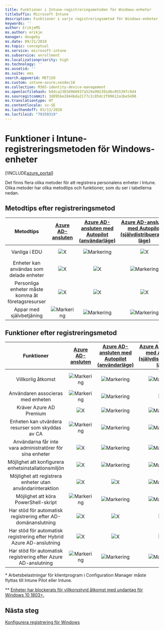 ```yaml
---
title: Funktioner i Intune-registreringsmetoden för Windows-enheter
titleSuffix: Microsoft Intune
description: Funktioner i varje registreringsmetod för Windows-enheter.
keywords: ''
author: ErikjeMS
ms.author: erikje
manager: dougeby
ms.date: 09/21/2018
ms.topic: conceptual
ms.service: microsoft-intune
ms.subservice: enrollment
ms.localizationpriority: high
ms.technology: ''
ms.assetid: ''
ms.suite: ems
search.appverid: MET150
ms.custom: intune-azure;seodec18
ms.collection: M365-identity-device-management
ms.openlocfilehash: b9dca2303d960937a529a902391d6c05539fc9d4
ms.sourcegitcommit: 3d895be2844bda2177c2c85dc2f09612a1be5490
ms.translationtype: HT
ms.contentlocale: sv-SE
ms.lasthandoff: 03/13/2020
ms.locfileid: "79359319"
---
```

# <a name="intune-enrollment-method-capabilities-for-windows-devices"></a>Funktioner i Intune-registreringsmetoden för Windows-enheter
[!INCLUDE[azure_portal](../includes/azure_portal.md)]

Det finns flera olika metoder för att registrera personalens enheter i Intune. Olika metoder har olika metodtips och funktioner, som du ser i tabellerna nedan.

## <a name="best-practices-by-enrollment-method"></a>Metodtips efter registreringsmetod
| **Metodtips** | **[Azure AD-ansluten](windows-enroll.md#enable-windows-10-automatic-enrollment)**|**[Azure AD-ansluten med Autopilot (användarläge)](enrollment-autopilot.md)** |**[Azure AD-ansluten med Autopilot (självdistribuerande läge)](enrollment-autopilot.md)** |**[Massregistrering](windows-bulk-enroll.md)**|**[DEM](device-enrollment-manager-enroll.md)** | **[BYOD](device-enrollment.md#bring-your-own-device)** | **[GPO](https://docs.microsoft.com/windows/client-management/mdm/enroll-a-windows-10-device-automatically-using-group-policy)** | **[Samhantering](https://docs.microsoft.com/configmgr/core/clients/manage/co-management-overview)** |
|:---:|:---:|:---:|:---:|:---:|:---:|:---:|:---:|:---:|
|Vanliga i EDU|![X](./media/enrollment-method-capab/xmark.png)|![Markering](./media/enrollment-method-capab/checkmark.png)|![X](./media/enrollment-method-capab/xmark.png)|![Markering](./media/enrollment-method-capab/checkmark.png)|![Markering](./media/enrollment-method-capab/checkmark.png)|![X](./media/enrollment-method-capab/xmark.png)|![X](./media/enrollment-method-capab/xmark.png)|![X](./media/enrollment-method-capab/xmark.png)|
|Enheter kan användas som delade enheter|![X](./media/enrollment-method-capab/xmark.png)|![X](./media/enrollment-method-capab/xmark.png)|![Markering](./media/enrollment-method-capab/checkmark.png)|![Markering](./media/enrollment-method-capab/checkmark.png)|![Markering](./media/enrollment-method-capab/checkmark.png)|![X](./media/enrollment-method-capab/xmark.png)|![X](./media/enrollment-method-capab/xmark.png)|![X](./media/enrollment-method-capab/xmark.png)|
|Personliga enheter måste komma åt företagsresurser|![X](./media/enrollment-method-capab/xmark.png)|![X](./media/enrollment-method-capab/xmark.png)|![X](./media/enrollment-method-capab/xmark.png)|![X](./media/enrollment-method-capab/xmark.png)|![X](./media/enrollment-method-capab/xmark.png)|![Markering](./media/enrollment-method-capab/checkmark.png)|![X](./media/enrollment-method-capab/xmark.png)|![X](./media/enrollment-method-capab/xmark.png)|
|Appar med självbetjäning|![Markering](./media/enrollment-method-capab/checkmark.png)|![Markering](./media/enrollment-method-capab/checkmark.png)|![Markering](./media/enrollment-method-capab/checkmark.png)|![X](./media/enrollment-method-capab/xmark.png)|![X](./media/enrollment-method-capab/xmark.png)|![Markering](./media/enrollment-method-capab/checkmark.png)|![Markering](./media/enrollment-method-capab/checkmark.png)|![Markering](./media/enrollment-method-capab/checkmark.png)|

## <a name="capabilities-by-enrollment-method"></a>Funktioner efter registreringsmetod

| **Funktioner** | **[Azure AD-ansluten](windows-enroll.md#enable-windows-10-automatic-enrollment)**|**[Azure AD-ansluten med Autopilot (användarläge)](enrollment-autopilot.md)** |**[Azure AD-ansluten med Autopilot (självdistribuerande läge)](enrollment-autopilot.md)** |**[Massregistrering](windows-bulk-enroll.md)**|**[DEM](device-enrollment-manager-enroll.md)** | **[BYOD](device-enrollment.md#bring-your-own-device)** | **[GPO](https://docs.microsoft.com/windows/client-management/mdm/enroll-a-windows-10-device-automatically-using-group-policy)** | **[Samhantering](https://docs.microsoft.com/configmgr/core/clients/manage/co-management-overview)** |
|:---:|:---:|:---:|:---:|:---:|:---:|:---:|:---:|:---:|
|Villkorlig åtkomst                                      |![Markering](./media/enrollment-method-capab/checkmark.png)|![Markering](./media/enrollment-method-capab/checkmark.png)|![Markering](./media/enrollment-method-capab/checkmark.png)|![X](./media/enrollment-method-capab/xmark.png)|![Markering](./media/enrollment-method-capab/checkmark.png)\*\*|![Markering](./media/enrollment-method-capab/checkmark.png)|![Markering](./media/enrollment-method-capab/checkmark.png)|![Markering](./media/enrollment-method-capab/checkmark.png)|
|Användaren associeras med enheten                    |![Markering](./media/enrollment-method-capab/checkmark.png)|![Markering](./media/enrollment-method-capab/checkmark.png)|![X](./media/enrollment-method-capab/xmark.png)|![X](./media/enrollment-method-capab/xmark.png)|![X](./media/enrollment-method-capab/xmark.png)|![Markering](./media/enrollment-method-capab/checkmark.png)|![Markering](./media/enrollment-method-capab/checkmark.png)|![Markering](./media/enrollment-method-capab/checkmark.png)|
|Kräver Azure AD Premium                               |![X](./media/enrollment-method-capab/xmark.png)|![Markering](./media/enrollment-method-capab/checkmark.png)|![Markering](./media/enrollment-method-capab/checkmark.png)|![Markering](./media/enrollment-method-capab/checkmark.png)|![X](./media/enrollment-method-capab/xmark.png)|![X](./media/enrollment-method-capab/xmark.png)|![Markering](./media/enrollment-method-capab/checkmark.png)|![Markering](./media/enrollment-method-capab/checkmark.png)|
|Enheten kan utvärdera resurser som skyddas av CA             |![Markering](./media/enrollment-method-capab/checkmark.png)|![Markering](./media/enrollment-method-capab/checkmark.png)|![Markering](./media/enrollment-method-capab/checkmark.png)|![Markering](./media/enrollment-method-capab/checkmark.png)|![X](./media/enrollment-method-capab/xmark.png)|![Markering](./media/enrollment-method-capab/checkmark.png)|![Markering](./media/enrollment-method-capab/checkmark.png)|![Markering](./media/enrollment-method-capab/checkmark.png)|
|Användarna får inte vara administratörer för sina enheter               |![X](./media/enrollment-method-capab/xmark.png)|![Markering](./media/enrollment-method-capab/checkmark.png)|![Markering](./media/enrollment-method-capab/checkmark.png)|![Markering](./media/enrollment-method-capab/checkmark.png)|![X](./media/enrollment-method-capab/xmark.png)|![X](./media/enrollment-method-capab/xmark.png)|![X](./media/enrollment-method-capab/xmark.png)|![X](./media/enrollment-method-capab/xmark.png)|
|Möjlighet att konfigurera enhetsinstallationsmiljön        |![X](./media/enrollment-method-capab/xmark.png)|![Markering](./media/enrollment-method-capab/checkmark.png)|![Markering](./media/enrollment-method-capab/checkmark.png)|![X](./media/enrollment-method-capab/xmark.png)|![X](./media/enrollment-method-capab/xmark.png)|![X](./media/enrollment-method-capab/xmark.png)|![X](./media/enrollment-method-capab/xmark.png)|![X](./media/enrollment-method-capab/xmark.png)|
|Möjlighet att registrera enheter utan användarinteraktion      |![X](./media/enrollment-method-capab/xmark.png)|![X](./media/enrollment-method-capab/xmark.png)|![Markering](./media/enrollment-method-capab/checkmark.png)|![Markering](./media/enrollment-method-capab/checkmark.png)|![Markering](./media/enrollment-method-capab/checkmark.png)|![X](./media/enrollment-method-capab/xmark.png)|![Markering](./media/enrollment-method-capab/checkmark.png)|![Markering](./media/enrollment-method-capab/checkmark.png)|
|Möjlighet att köra PowerShell-skript                       |![Markering](./media/enrollment-method-capab/checkmark.png)|![Markering](./media/enrollment-method-capab/checkmark.png)|![Markering](./media/enrollment-method-capab/checkmark.png)|![Markering](./media/enrollment-method-capab/checkmark.png)|![Markering](./media/enrollment-method-capab/checkmark.png)|![X](./media/enrollment-method-capab/xmark.png)|![X](./media/enrollment-method-capab/xmark.png)|![X](./media/enrollment-method-capab/checkmark.png)\*| 
|Har stöd för automatisk registrering efter AD-domänanslutning      |![X](./media/enrollment-method-capab/xmark.png)|![X](./media/enrollment-method-capab/xmark.png)|![X](./media/enrollment-method-capab/xmark.png)|![X](./media/enrollment-method-capab/xmark.png)|![X](./media/enrollment-method-capab/xmark.png)|![X](./media/enrollment-method-capab/xmark.png)|![Markering](./media/enrollment-method-capab/checkmark.png)|![Markering](./media/enrollment-method-capab/checkmark.png)|
|Har stöd för automatisk registrering efter Hybrid Azure AD-anslutning|![X](./media/enrollment-method-capab/xmark.png)|![X](./media/enrollment-method-capab/xmark.png)|![X](./media/enrollment-method-capab/xmark.png)|![X](./media/enrollment-method-capab/xmark.png)|![X](./media/enrollment-method-capab/xmark.png)|![X](./media/enrollment-method-capab/xmark.png)|![Markering](./media/enrollment-method-capab/checkmark.png)|![Markering](./media/enrollment-method-capab/checkmark.png)|
|Har stöd för automatisk registrering efter Azure AD-anslutning       |![Markering](./media/enrollment-method-capab/checkmark.png)|![Markering](./media/enrollment-method-capab/checkmark.png)|![Markering](./media/enrollment-method-capab/checkmark.png)|![Markering](./media/enrollment-method-capab/checkmark.png)|![Markering](./media/enrollment-method-capab/checkmark.png)|![Markering](./media/enrollment-method-capab/checkmark.png)|![X](./media/enrollment-method-capab/xmark.png)|![X](./media/enrollment-method-capab/xmark.png)|

\* Arbetsbelastningar för klientprogram i Configuration Manager måste flyttas till Intune Pilot eller Intune.

\** [Enheter har blockerats för villkorsstyrd åtkomst med undantag för Windows 10 1803+.](device-enrollment-manager-enroll.md)

## <a name="next-steps"></a>Nästa steg

[Konfigurera registrering för Windows](windows-enroll.md)

